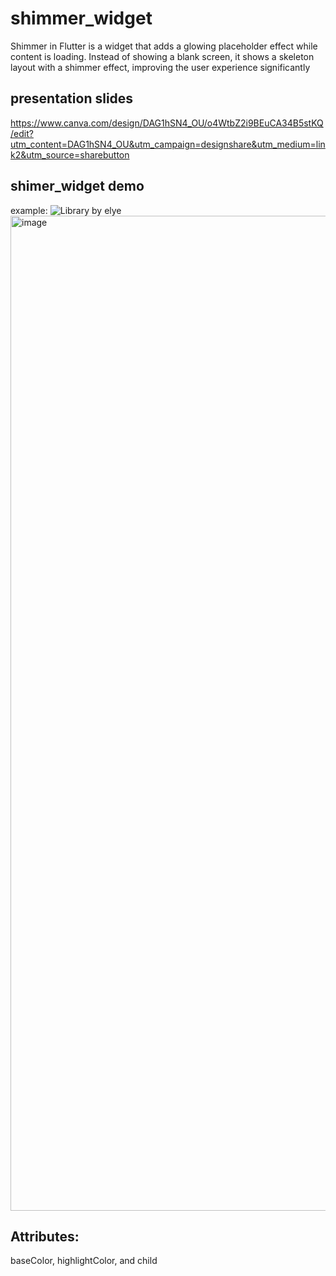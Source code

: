 # shimmer_widget 

Shimmer in Flutter is a widget that adds a glowing placeholder effect while content is loading. Instead of showing a blank screen, it shows a skeleton layout with a shimmer effect, improving the user experience significantly

## presentation slides 

https://www.canva.com/design/DAG1hSN4_OU/o4WtbZ2i9BEuCA34B5stKQ/edit?utm_content=DAG1hSN4_OU&utm_campaign=designshare&utm_medium=link2&utm_source=sharebutton

## shimer_widget demo
example: ![Library by elye](https://github.com/user-attachments/assets/83fea6c3-a6e5-4388-8e74-8f9091c2be06)
<img width="2064" height="1592" alt="image" src="https://github.com/user-attachments/assets/7d5e9f48-398e-4fa1-85ca-3d5d6308c316" />

## Attributes:
baseColor, highlightColor, and child
